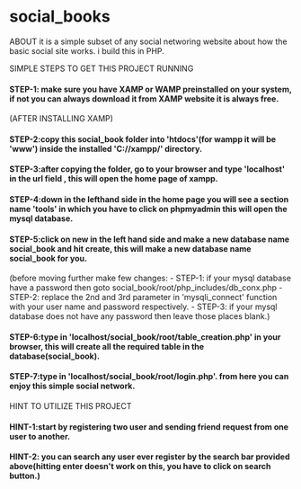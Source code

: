 # social_books
ABOUT
it is a simple subset of any social networing website about how the basic social site works.
i build this in PHP.

 SIMPLE STEPS TO GET THIS PROJECT RUNNING
#### STEP-1: make sure you have XAMP or WAMP preinstalled on your system, if not you can always download it from XAMP website it is always free.
(AFTER INSTALLING XAMP)
#### STEP-2:copy this social_book folder into 'htdocs'(for wampp it will be 'www') inside the installed 'C://xampp/' directory.
#### STEP-3:after copying the folder, go to your browser and type 'localhost' in the url field , this will open the home page of xampp.
#### STEP-4:down in the lefthand side in the home page you will see a section name 'tools' in which you have to click on phpmyadmin this will open the mysql database.
#### STEP-5:click on new in the left hand side and make a new database name social_book and hit create, this will make a new database name social_book for you.
(before moving further make few changes: 
    - STEP-1: if your mysql database have a password then goto social_book/root/php_includes/db_conx.php 
    - STEP-2: replace the 2nd and 3rd parameter in 'mysqli_connect' function with your user name and password respectively.
    - STEP-3: if your mysql database does not have any password then leave those places blank.)
#### STEP-6:type in 'localhost/social_book/root/table_creation.php' in your browser, this will create all the required table in the database(social_book).
#### STEP-7:type in 'localhost/social_book/root/login.php'. from here you can enjoy this simple social network.
HINT TO UTILIZE THIS PROJECT
#### HINT-1:start by registering two user and sending friend request from one user to another.
#### HINT-2: you can search any user ever register by the search bar provided above(hitting enter doesn't work on this, you have to click on search button.)
 

